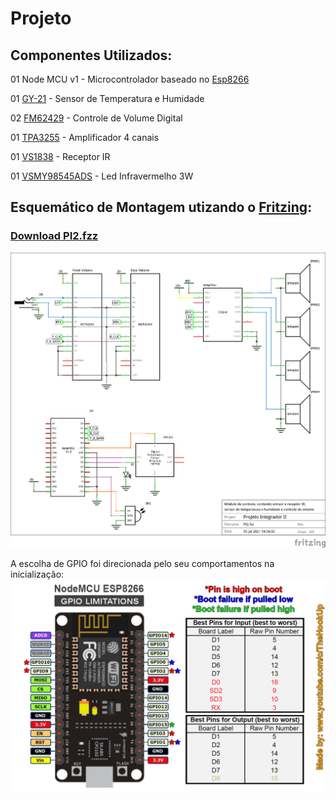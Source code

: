 # Projeto

## Componentes Utilizados:

01 Node MCU v1 - Microcontrolador baseado no [Esp8266](https://www.espressif.com/sites/default/files/documentation/0a-esp8266ex_datasheet_en.pdf)

01 [GY-21](https://cdn-shop.adafruit.com/datasheets/1899_HTU21D.pdf) - Sensor de Temperatura e Humidade

02 [FM62429](http://datasheet.elcodis.com/pdf2/76/14/761466/fm62429.pdf) - Controle de Volume Digital

01 [TPA3255](https://www.ti.com/lit/ds/symlink/tpa3255.pdf) - Amplificador 4 canais

01 [VS1838](http://eeshop.unl.edu/pdf/VS1838-Infrared-Receiver-datasheet.pdf) - Receptor IR

01 [VSMY98545ADS](https://www.vishay.com/docs/84390/vsmy98545ads.pdf) - Led Infravermelho 3W

## Esquemático de Montagem utizando o [Fritzing](https://fritzing.org): 
### [Download PI2.fzz](/Projeto/PI2.fzz)

![Projeto](/Projeto/PI2_schem.png) 
 
A escolha de GPIO foi direcionada pelo seu comportamentos na inicialização: 
![Projeto](/Projeto/GPIO_Limitations_ESP8266_NodeMCU.jpg) 

